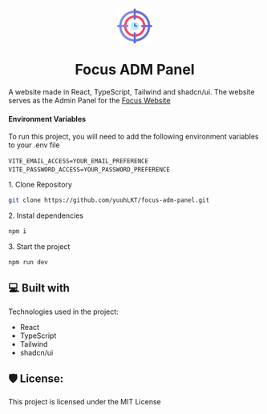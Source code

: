 <h1 align="center" id="title"><img src="./src/assets/focus.svg" alt="project-image" width="70" height="70"></p>Focus ADM Panel</h1>

A website made in React, TypeScript, Tailwind and shadcn/ui. The website serves as the Admin Panel for the [Focus Website](https://github.com/yuuhLKT/focus-website)

#### Environment Variables

To run this project, you will need to add the following environment variables to your .env file

`VITE_EMAIL_ACCESS=YOUR_EMAIL_PREFERENCE`
`VITE_PASSWORD_ACCESS=YOUR_PASSWORD_PREFERENCE`

<p>1. Clone Repository</p>

```bash
git clone https://github.com/yuuhLKT/focus-adm-panel.git
```

<p>2. Instal dependencies</p>

```bash
npm i
```

<p>3. Start the project</p>

```bash
npm run dev
```

<h2>💻 Built with</h2>

Technologies used in the project:

-   React
-   TypeScript
-   Tailwind
-   shadcn/ui

<h2>🛡️ License:</h2>

This project is licensed under the MIT License
